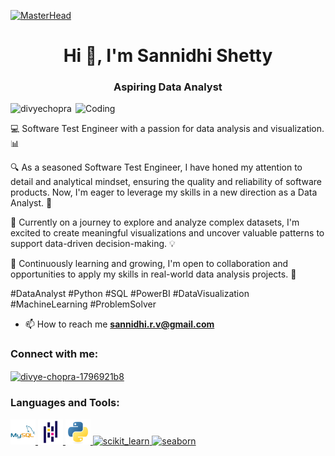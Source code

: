 [![MasterHead](https://i.pinimg.com/originals/fc/71/63/fc71635c7f1b09ed30413f59bb749582.gif)](https://Sannidhi-Shetty.io)

<h1 align="center">Hi 👋, I'm Sannidhi Shetty</h1>
<h3 align="center">Aspiring Data Analyst</h3>

<img align="right" alt="Coding" width="400" src="https://digitalcreativemind.com/wp-content/uploads/2021/06/Analytics_amp_Data_Science.gif">


<p align="left"> <img src="https://komarev.com/ghpvc/?username=divyechopra&label=Profile%20views&color=0e75b6&style=flat" alt="divyechopra" /> </p>

💻 Software Test Engineer with a passion for data analysis and visualization. 📊

🔍 As a seasoned Software Test Engineer, I have honed my attention to detail and analytical mindset, ensuring the quality and reliability of software products. Now, I'm eager to leverage my skills in a new direction as a Data Analyst. 🚀

🔎 Currently on a journey to explore and analyze complex datasets, I'm excited to create meaningful visualizations and uncover valuable patterns to support data-driven decision-making. 💡

🌱 Continuously learning and growing, I'm open to collaboration and opportunities to apply my skills in real-world data analysis projects. 🌌

#DataAnalyst #Python #SQL #PowerBI #DataVisualization #MachineLearning #ProblemSolver


- 📫 How to reach me **sannidhi.r.v@gmail.com**

<h3 align="left">Connect with me:</h3>
<p align="left">
<a href="www.linkedin.com/in/sannidhi-r-shetty-7836a116b" target="blank"><img align="center" src="https://raw.githubusercontent.com/rahuldkjain/github-profile-readme-generator/master/src/images/icons/Social/linked-in-alt.svg" alt="divye-chopra-1796921b8" height="30" width="40" /></a>
</p>

<h3 align="left">Languages and Tools:</h3>
<p align="left"> <a href="https://www.mysql.com/" target="_blank" rel="noreferrer"> <img src="https://raw.githubusercontent.com/devicons/devicon/master/icons/mysql/mysql-original-wordmark.svg" alt="mysql" width="40" height="40"/> </a> <a href="https://pandas.pydata.org/" target="_blank" rel="noreferrer"> <img src="https://raw.githubusercontent.com/devicons/devicon/2ae2a900d2f041da66e950e4d48052658d850630/icons/pandas/pandas-original.svg" alt="pandas" width="40" height="40"/> </a> <a href="https://www.python.org" target="_blank" rel="noreferrer"> <img src="https://raw.githubusercontent.com/devicons/devicon/master/icons/python/python-original.svg" alt="python" width="40" height="40"/> </a> <a href="https://scikit-learn.org/" target="_blank" rel="noreferrer"> <img src="https://upload.wikimedia.org/wikipedia/commons/0/05/Scikit_learn_logo_small.svg" alt="scikit_learn" width="40" height="40"/> </a> <a href="https://seaborn.pydata.org/" target="_blank" rel="noreferrer"> <img src="https://seaborn.pydata.org/_images/logo-mark-lightbg.svg" alt="seaborn" width="40" height="40"/> </a> </p>
